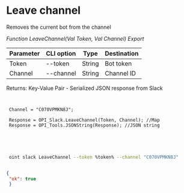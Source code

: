 ﻿---
sidebar_position: 10
---

# Leave channel
 Removes the current bot from the channel


*Function LeaveChannel(Val Token, Val Channel) Export*

 | Parameter | CLI option | Type | Destination |
 |-|-|-|-|
 | Token | --token | String | Bot token |
 | Channel | --channel | String | Channel ID |

 
 Returns: Key-Value Pair - Serialized JSON response from Slack

```bsl title="Code example"
	
 
 Channel = "C070VPMKN8J";
 
 Response = OPI_Slack.LeaveChannel(Token, Channel); //Map
 Response = OPI_Tools.JSONString(Response); //JSON string
 

	
```

```sh title="CLI command example"
 
 oint slack LeaveChannel --token %token% --channel "C070VPMKN8J"


```


```json title="Result"

{
 "ok": true
 }

```

